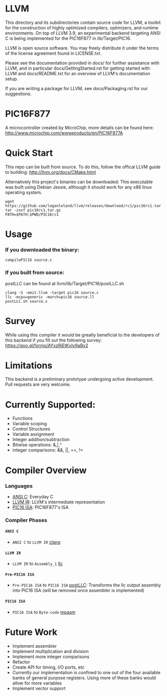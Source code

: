 # LLVM
This directory and its subdirectories contain source code for LLVM,
a toolkit for the construction of highly optimized compilers,
optimizers, and runtime environments. On top of LLVM 3.9, an experimental backend targeting ANSI C is being implemented for the PIC16F877 in lib/Target/PIC16.

LLVM is open source software. You may freely distribute it under the terms of
the license agreement found in LICENSE.txt.

Please see the documentation provided in docs/ for further
assistance with LLVM, and in particular docs/GettingStarted.rst for getting
started with LLVM and docs/README.txt for an overview of LLVM's
documentation setup.

If you are writing a package for LLVM, see docs/Packaging.rst for our
suggestions.

# PIC16F877
A microcontroller created by MicroChip, more details can be found here: http://www.microchip.com/wwwproducts/en/PIC16F877A

# Quick Start

This repo can be built from source. To do this, follow the offical LLVM guide to building: http://llvm.org/docs/CMake.html

Alternatively this project's binaries can be downloaded:
This executable was built using Debian Jessie, although it should work for any x86 linux operating system.

```
wget https://github.com/loganleland/llvm/releases/download/rc1/pic16rc1.tar.gz
tar -zxvf pic16rc1.tar.gz
PATH=$PATH:$PWD/PIC16rc1
```

# Usage
### If you downloaded the binary:

```
compilePIC16 source.c
```

### If you built from source:
postLLC can be found at llvm/lib/Target/PIC16/postLLC.sh

```
clang -S -emit-llvm -target pic16 source.c
llc -mcpu=generic -march=pic16 source.ll
postLLC.sh source.s
```


# Survey
While using this compiler it would be greatly beneficial to the developers of this backend if you fill out the following survey: https://goo.gl/forms/AYxzRiEtKxIy9aBy2

# Limitations
This backend is a preliminary prototype undergoing active development. Pull requests are very welcome.

# Currently Supported:
* Functions
* Variable scoping
* Control Structures
* Variable assignment
* Integer addition/subtraction
* Bitwise operations: &,|,^
* integer comparisons: &&, ||, ==, !=

# Compiler Overview
### Languages

* [ANSI C](http://c-faq.com/ansi/ansi1.html): Everyday C
* [LLVM IR](http://llvm.org/docs/LangRef.html): LLVM's intermediate representation
* [PIC16 ISA](http://ww1.microchip.com/downloads/en/DeviceDoc/39582C.pdf): PIC16F877's ISA

### Compiler Phases
#### `ANSI C`

* `ANSI C` to `LLVM IR` [clang](https://clang.llvm.org/)

#### `LLVM IR`

* `LLVM IR` to `Assembly_1` [llc](http://llvm.org/docs/CommandGuide/llc.html)

#### `Pre-PIC16 ISA`

* `Pre-PIC16 ISA` to `PIC16 ISA` [postLLC](https://github.com/loganleland/llvm/blob/Star_Wars_A_New_NOPE/lib/Target/PIC16/postLLC.sh): Transforms the llc output assembly into PIC16 ISA (will be removed once assembler is implemented)

#### `PIC16 ISA`

* `PIC16 ISA` to `Byte-code` [mpasm](http://www.microchip.com/developmenttools/getting_started/gs_mplab2.aspx)

# Future Work
* Implement assembler
* Implement multiplication and division
* Implement more integer comparisons
* Refactor
* Create API for timing, I/O ports, etc
* Currently our implementation is confined to one out of the four available banks of general purpose registers. Using more of these banks would allow for more variables
* Implement vector support
